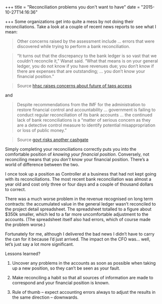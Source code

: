 +++
title = "Reconciliation problems you don't want to have"
date = "2015-10-27T14:16:36"

+++
Some organizations get into quite a mess by not doing their reconciliations. Take a look at a couple of recent news reports to see what I mean:

> Other concerns raised by the assessment include … errors that were discovered while trying to perform a bank reconciliation. 

> “It turns out that the discrepancy to the bank ledger is so vast that we couldn’t reconcile it,” Wanat said. “What that means is on your general ledger, you do not know if you have revenues due; you don’t know if there are expenses that are outstanding; … you don’t know your financial position.”

> Source [hhsc raises concerns about future of taps access](http://www.masstransitmag.com/news/12130024/hhsc-raises-concerns-about-future-of-taps-access)

and

> Despite recommendations from the IMF for the administration to restore financial control and accountability … government is failing to conduct regular reconciliation of its bank accounts … the continued lack of bank reconciliations is a “matter of serious concern as they are a detective control measure to identify potential misappropriation or loss of public money.”

> Source [govt risks another cashgate](http://mwnation.com/govt-risks-another-cashgate/)

Simply completing your reconciliations correctly puts you into the comfortable position of *knowing your financial position*. Conversely, not reconciling means that you *don’t* know your financial position. There’s a world of difference between the two.

I once took up a position as Controller at a business that had not kept going with its reconciliations. The most recent bank reconciliation was almost a year old and cost only three or four days and a couple of thousand dollars to correct. 

There was a much worse problem in the revenue recognised on long term contracts: the accumulated value in the general ledger wasn’t reconciled to the project detail spreadsheet. The spreadsheet totalled to a figure about $350k smaller, which led to a far more uncomfortable adjustment to the accounts. (The spreadsheet itself also had errors, which of course made the problem worse.)

Fortunately for me, although I delivered the bad news I didn’t have to carry the can for it because I’d just arrived. The impact on the CFO was… well, let’s just say a lot more significant.

Lessons learned?

1. Uncover any problems in the accounts as soon as possible when taking up a new position, so they can’t be seen as your fault. 

2. Make reconciling a habit so that all sources of information are made to correspond and your financial position is known. 

3. Rule of thumb – expect accounting errors always to adjust the results in the same direction – downwards.
